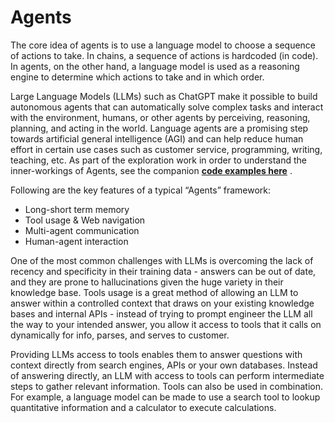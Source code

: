 # Agents
The core idea of agents is to use a language model to choose a sequence of actions to take. In chains, a sequence of actions is hardcoded (in code). In agents, on the other hand, a language model is used as a reasoning engine to determine which actions to take and in which order.

Large Language Models (LLMs) such as ChatGPT make it possible to build autonomous agents that can automatically solve complex tasks and interact with the environment, humans, or other agents by perceiving, reasoning, planning, and acting in the world. Language agents are a promising step towards artificial general intelligence (AGI) and can help reduce human effort in certain use cases such as customer service, programming, writing, teaching, etc. As part of the exploration work in order to understand the inner-workings of Agents, see the companion [**code examples here**](/Agents) .

Following are the key features of a typical “Agents” framework:
- Long-short term memory
- Tool usage & Web navigation
- Multi-agent communication
- Human-agent interaction

One of the most common challenges with LLMs is overcoming the lack of recency and specificity in their training data - answers can be out of date, and they are prone to hallucinations given the huge variety in their knowledge base. Tools usage is a great method of allowing an LLM to answer within a controlled context that draws on your existing knowledge bases and internal APIs - instead of trying to prompt engineer the LLM all the way to your intended answer, you allow it access to tools that it calls on dynamically for info, parses, and serves to customer.

Providing LLMs access to tools enables them to answer questions with context directly from search engines, APIs or your own databases. Instead of answering directly, an LLM with access to tools can perform intermediate steps to gather relevant information. Tools can also be used in combination. For example, a language model can be made to use a search tool to lookup quantitative information and a calculator to execute calculations.